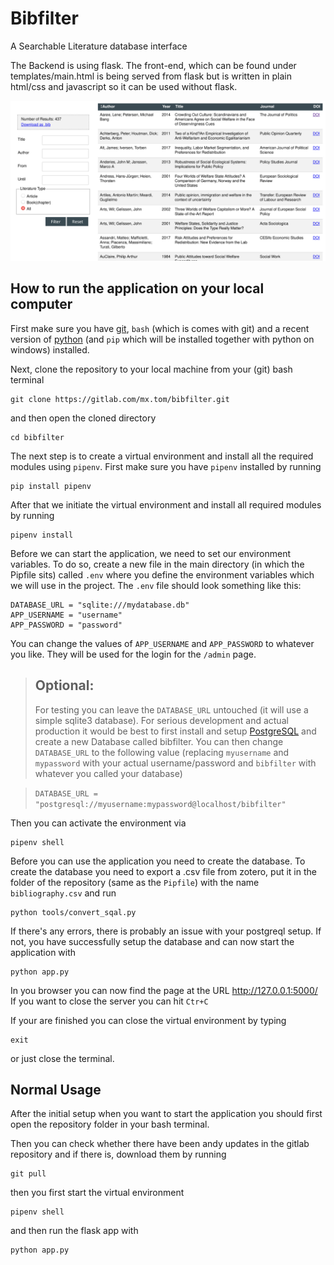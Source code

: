 # Bibfilter
A Searchable Literature database interface

The Backend is using flask.
The front-end, which can be found under templates/main.html is being served from flask but is written in plain html/css and javascript so it can be used without flask.

![Screenshot](/img/Screenshot.png?raw=true "Screenshot")

## How to run the application on your local computer

First make sure you have [git](https://github.com/git-for-windows/git/releases/latest), `bash` (which is comes with git) and a recent version of [python](https://www.python.org/downloads/) (and `pip` which will be installed together with python on windows) installed.

Next, clone the repository to your local machine from your (git) bash terminal

    git clone https://gitlab.com/mx.tom/bibfilter.git

and then open the cloned directory

    cd bibfilter

The next step is to create a virtual environment and install all the required modules using `pipenv`.
First make sure you have `pipenv` installed by running

    pip install pipenv

After that we initiate the virtual environment and install all required modules by running

    pipenv install

Before we can start the application, we need to set our environment variables.
To do so, create a new file in the main directory (in which the Pipfile sits) called `.env` where you define the environment variables which we will use in the project.
The `.env` file should look something like this:

    DATABASE_URL = "sqlite:///mydatabase.db"
    APP_USERNAME = "username"
    APP_PASSWORD = "password"

You can change the values of `APP_USERNAME` and `APP_PASSWORD` to whatever you like. They will be used for the login for the `/admin` page.

>**Optional:**
> -----------
>For testing you can leave the `DATABASE_URL` untouched (it will use a simple sqlite3 database). For serious development and actual production it would be best to first install and setup [PostgreSQL](https://www.postgresql.org/download/) and create a new Database called bibfilter.
>You can then change `DATABASE_URL` to the following value (replacing `myusername` and `mypassword` with your actual username/password and `bibfilter` with whatever you called your database) 

>    `DATABASE_URL = "postgresql://myusername:mypassword@localhost/bibfilter"`


Then you can activate the environment via

    pipenv shell

Before you can use the application you need to create the database.
To create the database you need to export a .csv file from zotero, put it in the folder of the repository (same as the `Pipfile`) with the name `bibliography.csv` and run

    python tools/convert_sqal.py

If there's any errors, there is probably an issue with your postgreql setup.
If not, you have successfully setup the database and can now start the application with

    python app.py

In you browser you can now find the page at the URL http://127.0.0.1:5000/ 
If you want to close the server you can hit `Ctr+C`

If your are finished you can close the virtual environment by typing 

    exit

or just close the terminal.

## Normal Usage

After the initial setup when you want to start the application you should first open the repository folder in your bash terminal.

Then you can check whether there have been andy updates in the gitlab repository and if there is, download them by running

    git pull

then you first start the virtual environment

    pipenv shell

and then run the flask app with

    python app.py